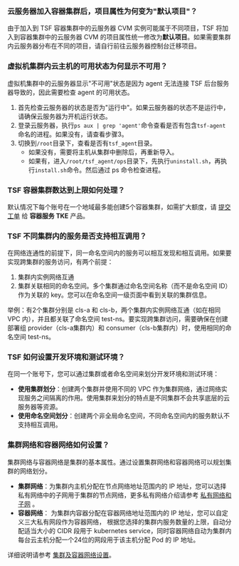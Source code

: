 ### 云服务器加入容器集群后，项目属性为何变为"默认项目"？
由于加入到 TSF 容器集群中的云服务器 CVM 实例可能属于不同项目，TSF 将加入到容器集群中的云服务器 CVM 的项目属性统一修改为**默认项目**。如果需要集群内云服务器分布在不同的项目，请自行前往云服务器控制台迁移项目。

### 虚拟机集群内云主机的可用状态为何显示不可用？
虚拟机集群中的云服务器显示"不可用"状态是因为 agent 无法连接 TSF 后台服务器导致的，因此需要检查 agent 的可用状态。
1. 首先检查云服务器的状态是否为"运行中"。如果云服务器的状态不是运行中，请确保云服务器为开机运行状态。
2. 登录云服务器，执行`ps aux | grep 'agent'`命令查看是否有包含`tsf-agent`命名的进程。如果没有，请查看步骤3。
3. 切换到`/root`目录下，查看是否有`tsf_agent`目录。
   - 如果没有，需要将主机从集群中删除后，再重新导入。
   - 如果有，进入`/root/tsf_agent/ops`目录下，先执行`uninstall.sh`，再执行`install.sh`命令。然后通过 ps 命令检查进程。

### TSF 容器集群数达到上限如何处理？
默认情况下每个账号在一个地域最多能创建5个容器集群，如需扩大额度，请 [提交工单](https://console.cloud.tencent.com/workorder/category) 给 **容器服务 TKE** 产品。

### TSF 不同集群内的服务是否支持相互调用？
在网络连通性的前提下，同一命名空间内的服务可以相互发现和相互调用。如果要实现跨集群的服务访问，有两个前提：
1. 集群内实例网络互通
2. 集群关联相同的命名空间。多个集群通过命名空间名称（而不是命名空间 ID）作为关联的 key。您可以在命名空间一级页面中看到关联的集群信息。

举例：有2个集群分别是 cls-a 和 cls-b，两个集群内实例网络互通（如在相同 VPC 内），并且都关联了命名空间 test-ns。要实现跨集群访问，需要确保在创建部署组 provider（cls-a集群内）和 consumer（cls-b集群内）时，使用相同的命名空间 test-ns。

### TSF 如何设置开发环境和测试环境？
在同一个账号下，您可以通过集群或者命名空间来划分开发环境和测试环境：
- **使用集群划分**：创建两个集群并使用不同的 VPC 作为集群网络，通过网络实现服务之间隔离的作用。使用集群来划分的特点是不同集群不会共享底层的云服务器等资源。
- **使用命名空间划分**：创建两个非全局命名空间，不同命名空间内的服务默认不支持相互调用。

### 集群网络和容器网络如何设置？
集群网络与容器网络是集群的基本属性。通过设置集群网络和容器网络可以规划集群的网络划分。
- **集群网络**：为集群内主机分配在节点网络地址范围内的 IP 地址，您可以选择私有网络中的子网用于集群的节点网络，更多私有网络介绍请参考 [私有网络和子网](https://cloud.tencent.com/document/product/215/20046) 。
- **容器网络**： 为集群内容器分配在容器网络地址范围内的 IP 地址，您可以自定义三大私有网段作为容器网络， 根据您选择的集群内服务数量的上限，自动分配适当大小的 CIDR 段用于 kubernetes service，同时容器网络自动为集群内每台云主机分配一个24位的网段用于该主机分配 Pod 的 IP 地址。

详细说明请参考 [集群及容器网络设置](https://cloud.tencent.com/document/product/649/16926)。 
